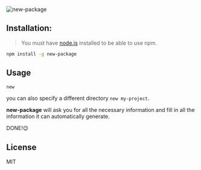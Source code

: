![new-package](https://cldup.com/VveGuN1HEP.png)

## Installation: 
> You must have [node.js](https://nodejs.org) installed to be able to use npm.
```bash
npm install -g new-package
```

## Usage 
```bash
new
```

you can also specify a different directory ```new my-project```.

**new-package** will ask you for all the necessary information and fill in all the information it can automatically generate.

DONE!😉

## License 
MIT